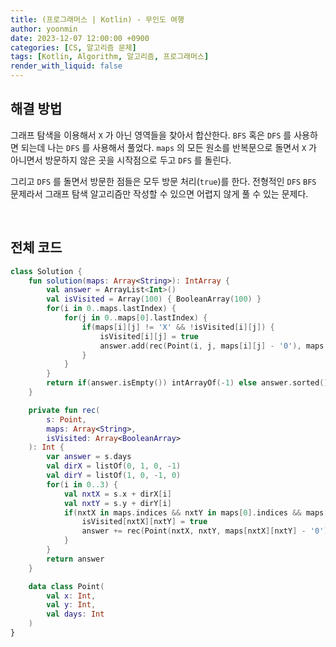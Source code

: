 ```yaml
---
title: (프로그래머스 | Kotlin) - 무인도 여행
author: yoonmin
date: 2023-12-07 12:00:00 +0900
categories: [CS, 알고리즘 문제]
tags: [Kotlin, Algorithm, 알고리즘, 프로그래머스]
render_with_liquid: false
---
```


## 해결 방법

그래프 탐색을 이용해서 `X` 가 아닌 영역들을 찾아서 합산한다. `BFS` 혹은 `DFS` 를 사용하면 되는데 나는 `DFS` 를 사용해서 풀었다. `maps` 의 모든 원소를 반복문으로 돌면서 `X` 가 아니면서 방문하지 않은 곳을 시작점으로 두고 `DFS` 를 돌린다. 

그리고 `DFS` 를 돌면서 방문한 점들은 모두 방문 처리(`true`)를 한다. 전형적인 `DFS` `BFS` 문제라서 그래프 탐색 알고리즘만 작성할 수 있으면 어렵지 않게 풀 수 있는 문제다.

​		

## 전체 코드

```kotlin
class Solution {
    fun solution(maps: Array<String>): IntArray {
        val answer = ArrayList<Int>()
        val isVisited = Array(100) { BooleanArray(100) }
        for(i in 0..maps.lastIndex) {
            for(j in 0..maps[0].lastIndex) {
                if(maps[i][j] != 'X' && !isVisited[i][j]) {
                    isVisited[i][j] = true
                    answer.add(rec(Point(i, j, maps[i][j] - '0'), maps, isVisited))
                }
            }
        }
        return if(answer.isEmpty()) intArrayOf(-1) else answer.sorted().toIntArray()
    }

    private fun rec(
        s: Point,
        maps: Array<String>,
        isVisited: Array<BooleanArray>
    ): Int {
        var answer = s.days
        val dirX = listOf(0, 1, 0, -1)
        val dirY = listOf(1, 0, -1, 0)
        for(i in 0..3) {
            val nxtX = s.x + dirX[i]
            val nxtY = s.y + dirY[i]
            if(nxtX in maps.indices && nxtY in maps[0].indices && maps[nxtX][nxtY] != 'X' && !isVisited[nxtX][nxtY]) {
                isVisited[nxtX][nxtY] = true
                answer += rec(Point(nxtX, nxtY, maps[nxtX][nxtY] - '0'), maps, isVisited)
            }
        }
        return answer
    }

    data class Point(
        val x: Int,
        val y: Int,
        val days: Int
    )
}
```



